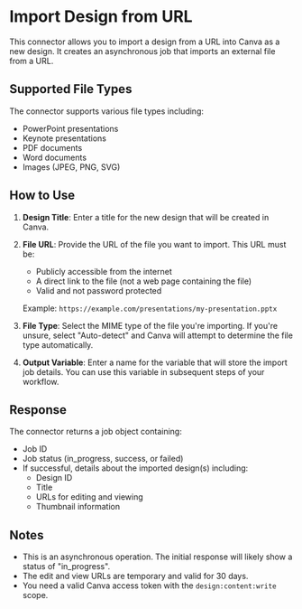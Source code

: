 # Import Design from URL

This connector allows you to import a design from a URL into Canva as a new design. It creates an asynchronous job that imports an external file from a URL.

## Supported File Types

The connector supports various file types including:
- PowerPoint presentations
- Keynote presentations
- PDF documents
- Word documents
- Images (JPEG, PNG, SVG)

## How to Use

1. **Design Title**: Enter a title for the new design that will be created in Canva.

2. **File URL**: Provide the URL of the file you want to import. This URL must be:
   - Publicly accessible from the internet
   - A direct link to the file (not a web page containing the file)
   - Valid and not password protected

   Example: `https://example.com/presentations/my-presentation.pptx`

3. **File Type**: Select the MIME type of the file you're importing. If you're unsure, select "Auto-detect" and Canva will attempt to determine the file type automatically.

4. **Output Variable**: Enter a name for the variable that will store the import job details. You can use this variable in subsequent steps of your workflow.

## Response

The connector returns a job object containing:
- Job ID
- Job status (in_progress, success, or failed)
- If successful, details about the imported design(s) including:
  - Design ID
  - Title
  - URLs for editing and viewing
  - Thumbnail information

## Notes

- This is an asynchronous operation. The initial response will likely show a status of "in_progress".
- The edit and view URLs are temporary and valid for 30 days.
- You need a valid Canva access token with the `design:content:write` scope.